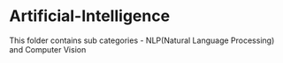 # Artificial-Intelligence
This folder contains sub categories - NLP(Natural Language Processing) and Computer Vision
